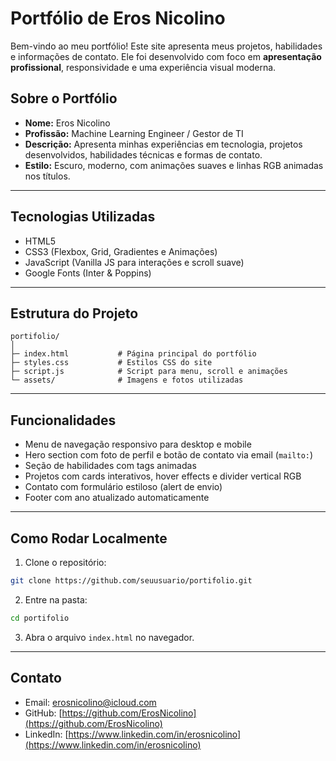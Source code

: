 # Portfólio de Eros Nicolino

Bem-vindo ao meu portfólio! Este site apresenta meus projetos, habilidades e informações de contato. Ele foi desenvolvido com foco em **apresentação profissional**, responsividade e uma experiência visual moderna.

## Sobre o Portfólio

- **Nome:** Eros Nicolino  
- **Profissão:** Machine Learning Engineer / Gestor de TI  
- **Descrição:** Apresenta minhas experiências em tecnologia, projetos desenvolvidos, habilidades técnicas e formas de contato.  
- **Estilo:** Escuro, moderno, com animações suaves e linhas RGB animadas nos títulos.

---

## Tecnologias Utilizadas

- HTML5  
- CSS3 (Flexbox, Grid, Gradientes e Animações)  
- JavaScript (Vanilla JS para interações e scroll suave)  
- Google Fonts (Inter & Poppins)  

---

## Estrutura do Projeto

```
portifolio/
│
├─ index.html           # Página principal do portfólio
├─ styles.css           # Estilos CSS do site
├─ script.js            # Script para menu, scroll e animações
└─ assets/              # Imagens e fotos utilizadas
```

---

## Funcionalidades

- Menu de navegação responsivo para desktop e mobile  
- Hero section com foto de perfil e botão de contato via email (`mailto:`)  
- Seção de habilidades com tags animadas  
- Projetos com cards interativos, hover effects e divider vertical RGB  
- Contato com formulário estiloso (alert de envio)  
- Footer com ano atualizado automaticamente  

---

## Como Rodar Localmente

1. Clone o repositório:
```bash
git clone https://github.com/seuusuario/portifolio.git
```

2. Entre na pasta:
```bash
cd portifolio
```

3. Abra o arquivo `index.html` no navegador.

---

## Contato

- Email: [erosnicolino@icloud.com](mailto:erosnicolino@icloud.com)  
- GitHub: [https://github.com/ErosNicolino](https://github.com/ErosNicolino)  
- LinkedIn: [https://www.linkedin.com/in/erosnicolino](https://www.linkedin.com/in/erosnicolino)  


